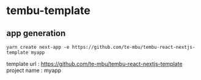 # tembu-template
## app generation

`yarn create next-app -e https://github.com/te-mbu/tembu-react-nextjs-template myapp`

template url : https://github.com/te-mbu/tembu-react-nextjs-template
project name : myapp
